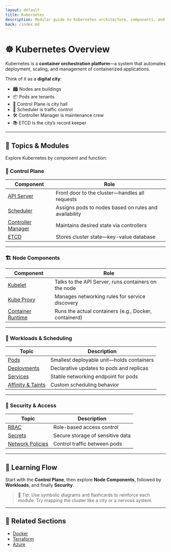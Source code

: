 ```yaml
---
layout: default
title: Kubernetes
description: Modular guide to Kubernetes architecture, components, and workflows
back: /index.md
---
```


# ☸️ Kubernetes Overview

Kubernetes is a **container orchestration platform**—a system that automates deployment, scaling, and management of containerized applications.

Think of it as a **digital city**:
- 🏙️ Nodes are buildings
- 📦 Pods are tenants
- 🧠 Control Plane is city hall
- 🚦 Scheduler is traffic control
- 🛠️ Controller Manager is maintenance crew
- 📚 ETCD is the city’s record keeper

---

## 🧭 Topics & Modules

Explore Kubernetes by component and function:

### 🧠 Control Plane

| Component             | Role                                                       |
|-----------------------|------------------------------------------------------------|
| [API Server](./kube-api-server.html)         | Front door to the cluster—handles all requests             |
| [Scheduler](./kube-scheduler.md)           | Assigns pods to nodes based on rules and availability      |
| [Controller Manager](./controller-manager.md) | Maintains desired state via controllers                  |
| [ETCD](./etcd.md)                          | Stores cluster state—key-value database                    |

---

### 🏗️ Node Components

| Component             | Role                                                       |
|-----------------------|------------------------------------------------------------|
| [Kubelet](./kubelet.md)                   | Talks to the API Server, runs containers on the node      |
| [Kube Proxy](./kube-proxy.md)             | Manages networking rules for service discovery            |
| [Container Runtime](./container-runtime.md) | Runs the actual containers (e.g., Docker, containerd)    |

---

### 🚀 Workloads & Scheduling

| Topic                  | Description                                               |
|------------------------|-----------------------------------------------------------|
| [Pods](./pods.md)                      | Smallest deployable unit—holds containers                  |
| [Deployments](./deployments.md)        | Declarative updates to pods and replicas                   |
| [Services](./services.md)              | Stable networking endpoint for pods                        |
| [Affinity & Taints](./scheduling-rules.md) | Custom scheduling behavior                              |

---

### 🔐 Security & Access

| Topic                  | Description                                               |
|------------------------|-----------------------------------------------------------|
| [RBAC](./rbac.md)                      | Role-based access control                                 |
| [Secrets](./secrets.md)                | Secure storage of sensitive data                          |
| [Network Policies](./network-policies.md) | Control traffic between pods                            |

---

## 🧩 Learning Flow

Start with the **Control Plane**, then explore **Node Components**, followed by **Workloads**, and finally **Security**.

> 🧠 Tip: Use symbolic diagrams and flashcards to reinforce each module. Try mapping the cluster like a city or a nervous system.

---

## 🔗 Related Sections

- [Docker](../docker/index.md)
- [Terraform](../terraform/index.md)
- [Azure](../azure/index.md)

